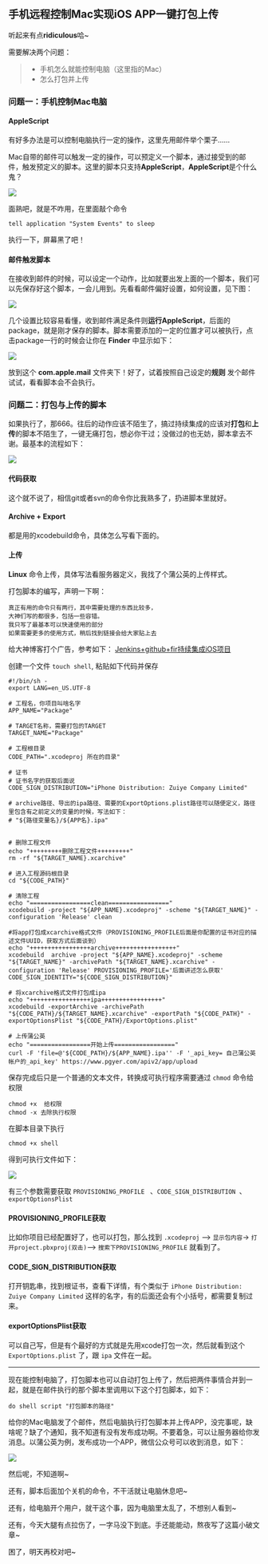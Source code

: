 ## 手机远程控制Mac实现iOS APP一键打包上传

听起来有点**ridiculous**哈~

需要解决两个问题：
> * 手机怎么就能控制电脑（这里指的Mac）
> * 怎么打包并上传

### 问题一：手机控制Mac电脑

#### AppleScript
有好多办法是可以控制电脑执行一定的操作，这里先用邮件举个栗子……

Mac自带的邮件可以触发一定的操作，可以预定义一个脚本，通过接受到的邮件，触发预定义的脚本。这里的脚本只支持**AppleScript**，**AppleScript**是个什么鬼？

![](image/AppleScript.png)

面熟吧，就是不咋用，在里面敲个命令

```
tell application "System Events" to sleep
```
执行一下，屏幕黑了吧！

#### 邮件触发脚本

在接收到邮件的时候，可以设定一个动作，比如就要出发上面的一个脚本，我们可以先保存好这个脚本，一会儿用到。先看看邮件偏好设置，如何设置，见下图：

![](image/邮件设置.png)

几个设置比较容易看懂，收到邮件满足条件则**运行AppleScript**，后面的package，就是刚才保存的脚本。脚本需要添加的一定的位置才可以被执行，点击package一行的时候会让你在 **Finder** 中显示如下：

![](image/脚本存放位置.png)

放到这个 **com.apple.mail** 文件夹下！好了，试着按照自己设定的**规则** 发个邮件试试，看看脚本会不会执行。

### 问题二：打包与上传的脚本
如果执行了，那666。往后的动作应该不陌生了，搞过持续集成的应该对**打包**和**上传**的脚本不陌生了，一键无痛打包，想必你干过；没做过的也无妨，脚本拿去不谢。最基本的流程如下：

![](image/打包流程.png)

#### 代码获取
这个就不说了，相信git或者svn的命令你比我熟多了，扔进脚本里就好。

#### Archive + Export
都是用的xcodebuild命令，具体怎么写看下面的。

#### 上传
**Linux** 命令上传，具体写法看服务器定义，我找了个蒲公英的上传样式。

打包脚本的编写，声明一下啊：

```
真正有用的命令只有两行，其中需要处理的东西比较多，
大神们写的都很多，包括一些容错。
我只写了最基本可以快速使用的部分
如果需要更多的使用方式，稍后找到链接会给大家贴上去
```
给大神博客打个广告，参考如下：
[Jenkins+github+fir持续集成iOS项目](https://wangjianjun0730.github.io/2017/10/Jenkins/)

创建一个文件 `touch shell`, 粘贴如下代码并保存

```
#!/bin/sh -
export LANG=en_US.UTF-8

# 工程名，你项目叫啥名字
APP_NAME="Package"

# TARGET名称，需要打包的TARGET
TARGET_NAME="Package"

# 工程根目录
CODE_PATH=".xcodeproj 所在的目录"

# 证书
# 证书名字的获取后面说
CODE_SIGN_DISTRIBUTION="iPhone Distribution: Zuiye Company Limited"

# archive路径、导出的ipa路径、需要的ExportOptions.plist路径可以随便定义，路径里包含有之前定义的变量的时候，写法如下：
# "${路径变量名}/${APP名}.ipa"


# 删除工程文件
echo "+++++++++删除工程文件+++++++++"
rm -rf "${TARGET_NAME}.xcarchive"

# 进入工程源码根目录
cd "${CODE_PATH}"

# 清除工程
echo "=================clean================="
xcodebuild -project "${APP_NAME}.xcodeproj" -scheme "${TARGET_NAME}" -configuration 'Release' clean

#将app打包成xcarchive格式文件（PROVISIONING_PROFILE后面是你配置的证书对应的描述文件UUID，获取方式后面谈到）
echo "+++++++++++++++++archive+++++++++++++++++"
xcodebuild  archive -project "${APP_NAME}.xcodeproj" -scheme "${TARGET_NAME}" -archivePath "${TARGET_NAME}.xcarchive" -configuration 'Release' PROVISIONING_PROFILE='后面讲述怎么获取' CODE_SIGN_IDENTITY="${CODE_SIGN_DISTRIBUTION}"

# 将xcarchive格式文件打包成ipa
echo "+++++++++++++++++ipa+++++++++++++++++"
xcodebuild -exportArchive -archivePath "${CODE_PATH}/${TARGET_NAME}.xcarchive" -exportPath "${CODE_PATH}" -exportOptionsPlist "${CODE_PATH}/ExportOptions.plist"

# 上传蒲公英
echo "=================开始上传================="
curl -F 'file=@'${CODE_PATH}/${APP_NAME}.ipa'' -F '_api_key= 自己蒲公英帐户的_api_key' https://www.pgyer.com/apiv2/app/upload

```
保存完成后只是一个普通的文本文件，转换成可执行程序需要通过 `chmod` 命令给权限

```
chmod +x  给权限
chmod -x 去除执行权限
```
在脚本目录下执行

```
chmod +x shell
```

得到可执行文件如下：

![](image/shell.png)

有三个参数需要获取  `PROVISIONING_PROFILE ` 、`CODE_SIGN_DISTRIBUTION `、`exportOptionsPlist `

#### PROVISIONING_PROFILE获取
比如你项目已经配置好了，也可以打包，那么找到    `.xcodeproj` -->   `显示包内容`-> `打开project.pbxproj(双击)`--> `搜索下PROVISIONING_PROFILE` 就看到了。

#### CODE_SIGN_DISTRIBUTION获取
打开钥匙串，找到根证书，查看下详情，有个类似于 `iPhone Distribution: Zuiye Company Limited` 这样的名字，有的后面还会有个小括号，都需要复制过来。

#### exportOptionsPlist获取
可以自己写，但是有个最好的方式就是先用xcode打包一次，然后就看到这个`ExportOptions.plist` 了，跟 `ipa` 文件在一起。

***

现在能控制电脑了，打包脚本也可以自动打包上传了，然后把两件事情合并到一起，就是在邮件执行的那个脚本里调用以下这个打包脚本，如下：

```
do shell script "打包脚本的路径"
```
给你的Mac电脑发了个邮件，然后电脑执行打包脚本并上传APP，没完事呢，缺啥呢？缺了个通知，我不知道有没有发布成功啊。不要着急，可以让服务器给你发消息。以蒲公英为例，发布成功一个APP，微信公众号可以收到消息，如下：

![](image/消息通知.png)

然后呢，不知道啊~

还有，脚本后面加个关机的命令，不干活就让电脑休息吧~

还有，给电脑开个用户，就干这个事，因为电脑里太乱了，不想别人看到~

还有，今天大腿有点拉伤了，一字马没下到底。手还能能动，熬夜写了这篇小破文章~

困了，明天再校对吧~
